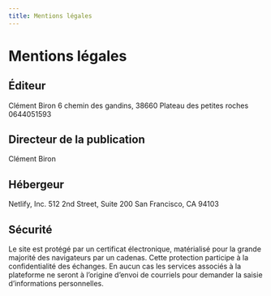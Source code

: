 ```yaml
---
title: Mentions légales
---
```


# Mentions légales

## Éditeur

Clément Biron
6 chemin des gandins, 38660 Plateau des petites roches
0644051593

## Directeur de la publication

Clément Biron

## Hébergeur

Netlify, Inc.
512 2nd Street, Suite 200
San Francisco, CA 94103

## Sécurité

Le site est protégé par un certificat électronique, matérialisé pour la grande majorité des navigateurs par un cadenas. Cette protection participe à la confidentialité des échanges. En aucun cas les services associés à la plateforme ne seront à l’origine d’envoi de courriels pour demander la saisie d’informations personnelles.
